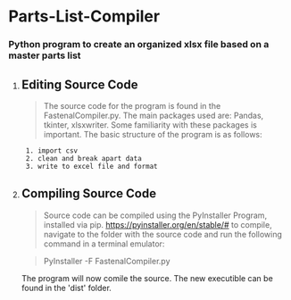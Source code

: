 # Parts-List-Compiler
### Python program to create an organized xlsx file based on a master parts list

1. ## Editing Source Code

    >The source code for the program is found in the FastenalCompiler.py. The main packages used are: Pandas, tkinter, xlsxwriter.
    Some familiarity with these packages is important. The basic structure of the program is as follows:

        1. import csv
        2. clean and break apart data
        3. write to excel file and format

2. ## Compiling Source Code

    >Source code can be compiled using the PyInstaller Program, installed via pip. https://pyinstaller.org/en/stable/#
    to compile, navigate to the folder with the source code and run the following command in a terminal emulator:

    >PyInstaller -F FastenalCompiler.py

    The program will now comile the source. The new executible can be found in the 'dist' folder.
